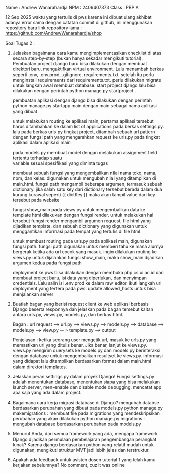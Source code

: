 Name : Andrew Wanarahardja
NPM : 2406407373
Class : PBP A

12 Sep 2025
waktu yang tertulis di pws karena ini dibuat ulang akhibat adanya error
sama dengan catatan commit di github, ini menggunakan repository baru
link repository lama : https://github.com/AndrewWanarahardja/shop

Soal Tugas 2 :
1. Jelaskan bagaimana cara kamu mengimplementasikan checklist di atas secara step-by-step (bukan hanya sekadar mengikuti tutorial).
    Pembuatan project django baru bisa dilakukan dengan membuat direktori baru, mengaktifkan virtual
        environment. Lalu menambah berkas seperti .env, .env.prod, .gitignore, requirements.txt. setelah itu perlu menginstall requirements dari requirements.txt. perlu dilakukan migrate untuk langkah awal membuat database. start project django lalu bisa dilakukan dengan perintah    python manage.py startproject .

    pembuatan aplikasi dengan django bisa dilakukan dengan perintah python manage.py startapp main 
        dengan main sebagai nama aplikasi yang dibuat

    untuk melakukan routing ke aplikasi main, pertama aplikasi tersebut harus ditambahkan ke dalam list
        of applications pada berkas settings.py. lalu pada berkas urls.py tingkat project, ditambah sebuah url pattern dengan fungsi path yang mengarahkan request ke urls.py pada tingkat aplikasi dalam aplikasi main 

    pada models.py membuat model dengan melakukan assignment field tertentu terhadap suatu       
        variable sesuai spesifikasi yang diminta tugas

    membuat sebuah fungsi yang mengembalikan nilai nama toko, nama, npm, dan kelas. digunakan untuk 
        mengubah nilai yang ditampilkan di main.html. fungsi path mengambil beberapa argumen, termasuk sebuah dictionary. jika salah satu key dari dictionary tersebut berada dalam dua kurung kurawal seperti {{ dictKey }} maka akan tampil value dari key tersebut pada website

    fungsi show_main pada views.py untuk mengembalikan data ke template html dilakukan dengan fungsi 
        render. untuk melakukan hal tersebut fungsi render mengambil argumen request, file html yang dijadikan template, dan sebuah dictionary yang digunakan untuk menggantikan informasi pada tempat yang tertulis di file html
    
    untuk membuat routing pada urls.py pada aplikasi main, digunakan fungsi path. fungsi path digunakan
        untuk memberi tahu ke mana alurnya bergerak ketika ada url cocok yang masuk. ingin dilakukan routing ke views.py untuk dijalankan fungsi show_main, maka show_main dijadikan argumen kedua pada fungsi path

    deployment ke pws bisa dilakukan dengan membuka pbp.cs.ui.ac.id dan membuat project baru, isi data yang diperlukan, dan menyimpan credentials. Lalu salin isi .env.prod ke dalam raw editor. ikuti langkah url deployment yang tertera pada pws. update allowed_hosts untuk bisa menjalankan server

2. Buatlah bagan yang berisi request client ke web aplikasi berbasis Django beserta responnya dan jelaskan pada bagan tersebut kaitan antara urls.py, views.py, models.py, dan berkas html.

    Bagan :
    url request --> url.py --> views.py --> models.py --> database 
    --> models.py --> view.py -- > template.py --> output

    Penjelasan : 
    ketika seorang user mengetik url, masuk ke urls.py yang memastikan url yang ditulis benar. Jika 
        benar, lanjut ke views.py. views.py mengirim querysets ke models.py dan models.py berinteraksi dengan database untuk mengembalikan resultset ke views.py. informasi yang didapat lalu ditampilkan berdasarkan format dalam main.html dalam direktori templates.

3. Jelaskan peran settings.py dalam proyek Django!
    Fungsi settings.py adalah menentukan database, menentukan siapa yang bisa melakukan launch server, 
        men-enable dan disable mode debugging, mencatat app apa saja yang ada dalam project.

4. Bagaimana cara kerja migrasi database di Django?
    mengubah databse berdasarkan perubahan yang dibuat pada models.py
    python manage.py makemigrations : membuat file pada migrations yang mendeskripsikan perubahan
                                      yang akan dilakukan
    python manage.py migrations : mengubah database berdasarkan perubahan pada models.py

5. Menurut Anda, dari semua framework yang ada, mengapa framework Django dijadikan permulaan pembelajaran pengembangan perangkat lunak?
    Karena django berdasarkan python yang relatif mudah untuk digunakan, mengikuti struktur MVT
    jadi lebih jelas dan terstruktur.

6. Apakah ada feedback untuk asisten dosen tutorial 1 yang telah kamu kerjakan sebelumnya?
    No comment, cuz it was online